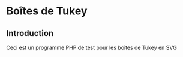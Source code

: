 # Boîtes de Tukey

## Introduction

Ceci est un programme PHP de test pour les boîtes de Tukey en SVG

